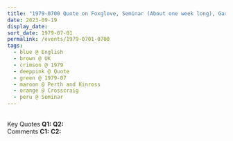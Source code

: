 ```yaml
---
title: "1979-0700 Quote on Foxglove, Seminar (About one week long), Garden, House, Crosscraig, Loch Rannoch (176 kms N of Glasgow in Scotland), Perth and Kinross, UK"
date: 2023-09-19
display_date: 
sort_date: 1979-07-01
permalink: /events/1979-0701-0700
tags:
  - blue @ English
  - brown @ UK
  - crimson @ 1979
  - deeppink @ Quote
  - green @ 1979-07
  - maroon @ Perth and Kinross
  - orange @ Crosscraig
  - peru @ Seminar
---
```


<br>

<wave-list>
  <list-title color="DarkSeaGreen" width="55">Key Quotes</list-title>
  <list-item color="BlanchedAlmond" width="280"><b>Q1:</b> <i></i></list-item>
  <list-item color="Lavender" width="280"><b>Q2:</b> <i></i></list-item>
</wave-list>

<br>

<wave-list>
  <list-title color="DarkSeaGreen" width="55">Comments</list-title>
  <list-item color="BlanchedAlmond" width="280"><b>C1:</b> <i></i></list-item>
  <list-item color="Lavender" width="280"><b>C2:</b> <i></i></list-item>
</wave-list>